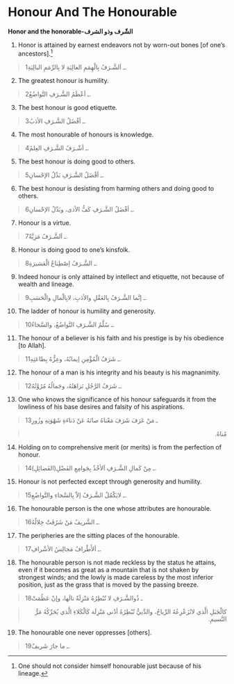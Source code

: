 Honour And The Honourable
=========================

**Honor and the honorable-الشّرف وذو الشرف**

1. Honor is attained by earnest endeavors not by worn-out bones [of
one’s ancestors].[^1]

> 1ـ اَلشَّـرَفُ بِالْهِمَمِ العالِيَةِ لا بِالرِّمَمِ البالِيَةِ.

2. The greatest honour is humility.

> 2ـ أعْظَمُ الشَّـرَفِ التَّواضُعُ.

3. The best honour is good etiquette.

> 3ـ أفْضَلُ الشَّـرَفِ الأدَبُ.

4. The most honourable of honours is knowledge.

> 4ـ أشْـرَفُ الشَّـرَفِ العِلمُ.

5. The best honour is doing good to others.

> 5ـ أفْضَلُ الشَّـرَفِ بَذْلُ الإحْسانِ.

6. The best honour is desisting from harming others and doing good to
others.

> 6ـ أفْضَلُ الشَّـرَفِ كَفُّ الأذى، وبَذْلُ الإحْسانِ.

7. Honour is a virtue.

> 7ـ اَلشَّـرَفُ مَزِيَّةٌ.

8. Honour is doing good to one’s kinsfolk.

> 8ـ الشَّـرَفُ اِصْطِناعُ الْعَشيرَةِ.

9. Indeed honour is only attained by intellect and etiquette, not
because of wealth and lineage.

> 9ـ إنَّما الشَّـرَفُ بِالعَقْلِ والأدَبِ، لابِالْمالِ والْحَسَبِ.

10. The ladder of honour is humility and generosity.

> 10ـ سُلَّمُ الشَّـرَفِ التَّواضُعُ، والسَّخاءُ.

11. The honour of a believer is his faith and his prestige is by his
obedience [to Allah].

> 11ـ شَرَفُ الْمُؤْمِنِ إيمانُهُ، وعِزُّهُ بِطاعَتِهِ.

12. The honour of a man is his integrity and his beauty is his
magnanimity.

> 12ـ شَرَفُ الرَّجُلِ نَزاهَتُهُ، وجَمالُهُ مُرُوَّتُهُ.

13. One who knows the significance of his honour safeguards it from the
lowliness of his base desires and falsity of his aspirations.

> 13ـ مَنْ عَرَفَ شَرَفَ مَعْناهُ صانَهُ عَنْ دَناءَةِ شَهْوَتِهِ وزُورِ
<blockquote dir="rtl">
  <p>
مُناهُ.
  </p>
</blockquote>

14. Holding on to comprehensive merit (or merits) is from the perfection
of honour.

> 14ـ مِنْ كَمالِ الشَّـرَفِ اَلأخْذُ بِجَوامِعِ الفَضْلِ(الفَضائِلِ).

15. Honour is not perfected except through generosity and humility.

> 15ـ لايَكْمُلُ الشَّـرَفُ إلاّ بِالسَّخاءِ والتَّواضُعِ.

16. The honourable person is the one whose attributes are honourable.

> 16ـ الشَّريفُ مَنْ شَرُفَتْ خِلالُهُ.

17. The peripheries are the sitting places of the honourable.

> 17ـ ألأَطْرافُ مَجالِسُ الأشْرافِ.

18. The honourable person is not made reckless by the status he attains,
even if it becomes as great as a mountain that is not shaken by
strongest winds; and the lowly is made careless by the most inferior
position, just as the grass that is moved by the passing breeze.

> 18ـ ذُوالشَّـرَفِ لا تُبْطِرُهُ مَنْزِلَةٌ نالَها، وإنْ عَظُمَتْ
<blockquote dir="rtl">
  <p>
كالْجَبَلِ الَّذي لاتُزَعْزِعُهُ الرِّياحُ، والدَّنِيُّ تُبْطِرُهُ
أدْنى مَنْزِلَة كَالْكَلاءِ الَّذي يُحَرِّكُهُ مَرُّ النَّسيمِ.
  </p>
</blockquote>

19. The honourable one never oppresses [others].

> 19ـ ما جارَ شَريفٌ.

[^1]: One should not consider himself honourable just because of his
lineage.


